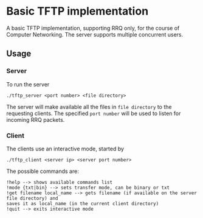 # Basic TFTP implementation
A basic TFTP implementation, supporting RRQ only, for the course of Computer Networking.
The server supports multiple concurrent users.

## Usage
### Server
To run the server

    ./tftp_server <port number> <file directory>

The server will make available all the files in `file directory` to the requesting clients.
The specified `port number` will be used to listen for incoming RRQ packets.

### Client
The clients use an interactive mode, started by

    ./tftp_client <server ip> <server port number>

The possible commands are:

    !help --> shows available commands list
    !mode {txt|bin} --> sets transfer mode, can be binary or txt
    !get filename local_name --> gets filename (if available on the server file directory) and
    saves it as local_name (in the current client directory)
    !quit --> exits interactive mode
